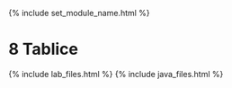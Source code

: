 {% include set_module_name.html %}
# 8 Tablice
{% include lab_files.html %}
{% include java_files.html %}